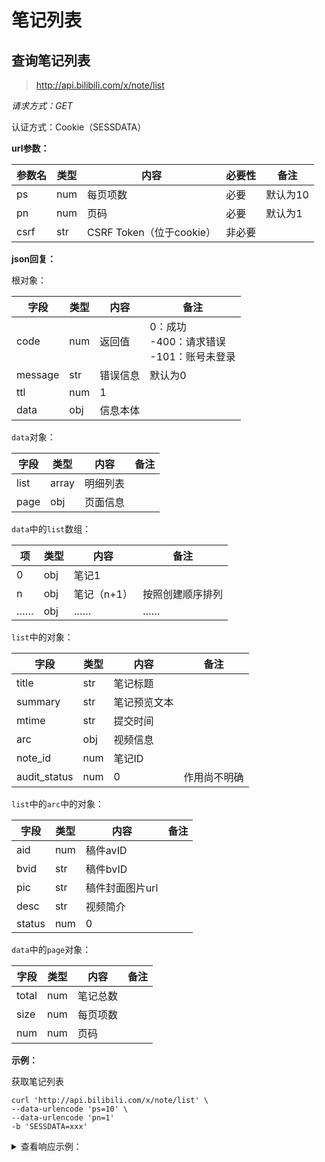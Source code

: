 # 笔记列表

## 查询笔记列表

> http://api.bilibili.com/x/note/list

*请求方式：GET*

认证方式：Cookie（SESSDATA）

**url参数：**

| 参数名  | 类型 | 内容         | 必要性      | 备注                                                    |
| ------- | ---- | ------------ | ----------- | ------------------------------------------------------- |
| ps      | num  | 每页项数     | 必要        | 默认为10                                                |
| pn      | num  | 页码         | 必要        | 默认为1                                                 |
| csrf    | str  | CSRF Token（位于cookie） | 非必要   |                                                |

**json回复：**

根对象：

| 字段    | 类型 | 内容     | 备注                                                |
| ------- | ---- | -------- | --------------------------------------------------- |
| code    | num  | 返回值   | 0：成功<br />-400：请求错误<br />-101：账号未登录   |
| message | str  | 错误信息 | 默认为0                                             |
| ttl     | num  | 1        |                                                     |
| data    | obj  | 信息本体 |                                                     |

`data`对象：

| 字段       | 类型  | 内容     | 备注         |
| ---------- | ----- | -------- | ------------ |
| list       | array | 明细列表 |              |
| page       | obj   | 页面信息 |              |

`data`中的`list`数组：

| 项   | 类型 | 内容        | 备注             |
| ---- | ---- | ----------- | ---------------- |
| 0    | obj  | 笔记1       |                  |
| n    | obj  | 笔记（n+1） | 按照创建顺序排列 |
| ……   | obj  | ……          | ……               |

`list`中的对象：

| 字段            | 类型 | 内容         | 备注                   |
| --------------- | ---- | ------------ | ---------------------- |
| title           | str  | 笔记标题     |                        |
| summary         | str  | 笔记预览文本 |                        |
| mtime           | str  | 提交时间     |                        |
| arc             | obj  | 视频信息     |                        |
| note_id         | num  | 笔记ID       |                        |
| audit_status    | num  | 0            | 作用尚不明确           |

`list`中的`arc`中的对象：

| 字段   | 类型 | 内容         | 备注                   |
| ------ | ---- | ------------ | ---------------------- |
| aid    | num  | 稿件avID     |                        |
| bvid   | str  | 稿件bvID     |                        |
| pic    | str  | 稿件封面图片url |                     |
| desc   | str  | 视频简介     |                        |
| status | num  | 0            |                        |

`data`中的`page`对象：

| 字段   | 类型 | 内容         | 备注                 |
| ------ | ---- | ------------ | -------------------- |
| total  | num  | 笔记总数     |                      |
| size   | num  | 每页项数     |                      |
| num    | num  | 页码         |                      |

**示例：**

获取笔记列表

```shell
curl 'http://api.bilibili.com/x/note/list' \
--data-urlencode 'ps=10' \
--data-urlencode 'pn=1'
-b 'SESSDATA=xxx'
```

<details>
<summary>查看响应示例：</summary>

```json
{
    "code":0,
    "message":"0",
    "ttl":1,
    "data":{
        "list":[
            {
                "title":"周刊哔哩哔哩排行榜#543",
                "summary":"test",
                "mtime":"2020-11-23 17:45",
                "arc":{
                    "aid":970322090,
                    "bvid":"BV1op4y167Uo",
                    "pic":"http://i1.hdslb.com/bfs/archive/cc67f9c9b70d6eb97f00e726517c8c3da540ee05.jpg",
                    "desc":"20年11月第3周 | 【PICK UP】栏目欢迎继续推荐，私信@周刊娘 ，附上推荐投稿的av/bv号与理由。请勿刷屏、引战",
                    "status":0
                },
                "note_id":3809605586518023,
                "audit_status":0
            },
            {
                "title":"【MV】保加利亚妖王AZIS视频合辑",
                "summary":"test2",
                "mtime":"2020-11-20 16:44",
                "arc":{
                    "aid":170001,
                    "bvid":"BV17x411w7KC",
                    "pic":"http://i2.hdslb.com/bfs/archive/1ada8c32a9d168e4b2ee3e010f24789ba3353785.jpg",
                    "desc":"sina 保加利亚超级天王 Azis1999年出道。他的音乐融合保加利亚名族曲风chalga和pop、rap等元素，不过他惊艳的易装秀与浮夸的角色诠释才是他最为出名的地方 Azis与众多保加利亚天王天后级歌手都有过合作.06年，他作为Mariana Popova的伴唱，在欧洲半决赛上演唱了他们的参赛曲Let Me Cry 06年他被Velikite Balgari评为保加利亚有史以来最伟大的名人之一",
                    "status":0
                },
                "note_id":3988570796195843,
                "audit_status":0
            }
        ],
        "page":{
            "total":2,
            "size":10,
            "num":1
        }
    }
}
```

</details>
